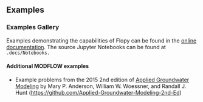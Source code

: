Examples
-----------------------------------------------

### Examples Gallery
Examples demonstrating the capabilities of Flopy can be found in the [online documentation](https://flopy.readthedocs.io/en/latest/notebooks.html). The source Jupyter Notebooks can be found at `.docs/Notebooks.`


#### Additional MODFLOW examples

+ Example problems from the 2015 2nd edition of [Applied Groundwater Modeling](https://github.com/Applied-Groundwater-Modeling-2nd-Ed) by Mary P. Anderson, William W. Woessner, and Randall J. Hunt (https://github.com/Applied-Groundwater-Modeling-2nd-Ed)
